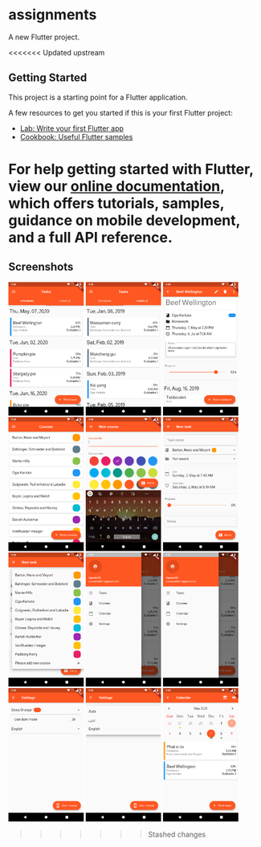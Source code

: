 # assignments

A new Flutter project.

<<<<<<< Updated upstream
## Getting Started

This project is a starting point for a Flutter application.

A few resources to get you started if this is your first Flutter project:

- [Lab: Write your first Flutter app](https://flutter.dev/docs/get-started/codelab)
- [Cookbook: Useful Flutter samples](https://flutter.dev/docs/cookbook)

For help getting started with Flutter, view our
[online documentation](https://flutter.dev/docs), which offers tutorials,
samples, guidance on mobile development, and a full API reference.
=======
## Screenshots

<img src="./screenshots/screen-2020-05-02_000001.png" alt="drawing" width="150"/> <img src="./screenshots/screen-2020-05-02_000002.png" alt="drawing" width="150"/> <img src="./screenshots/screen-2020-05-02_000003.png" alt="drawing" width="150"/> <img src="./screenshots/screen-2020-05-02_000004.png" alt="drawing" width="150"/> <img src="./screenshots/screen-2020-05-02_000005.png" alt="drawing" width="150"/> <img src="./screenshots/screen-2020-05-02_000006.png" alt="drawing" width="150"/> <img src="./screenshots/screen-2020-05-02_000007.png" alt="drawing" width="150"/> <img src="./screenshots/screen-2020-05-02_000008.png" alt="drawing" width="150"/> <img src="./screenshots/screen-2020-05-02_000008.png" alt="drawing" width="150"/> <img src="./screenshots/screen-2020-05-02_000009.png" alt="drawing" width="150"/> <img src="./screenshots/screen-2020-05-02_000010.png" alt="drawing" width="150"/> <img src="./screenshots/screen-2020-05-02_000011.png" alt="drawing" width="150"/>
>>>>>>> Stashed changes
